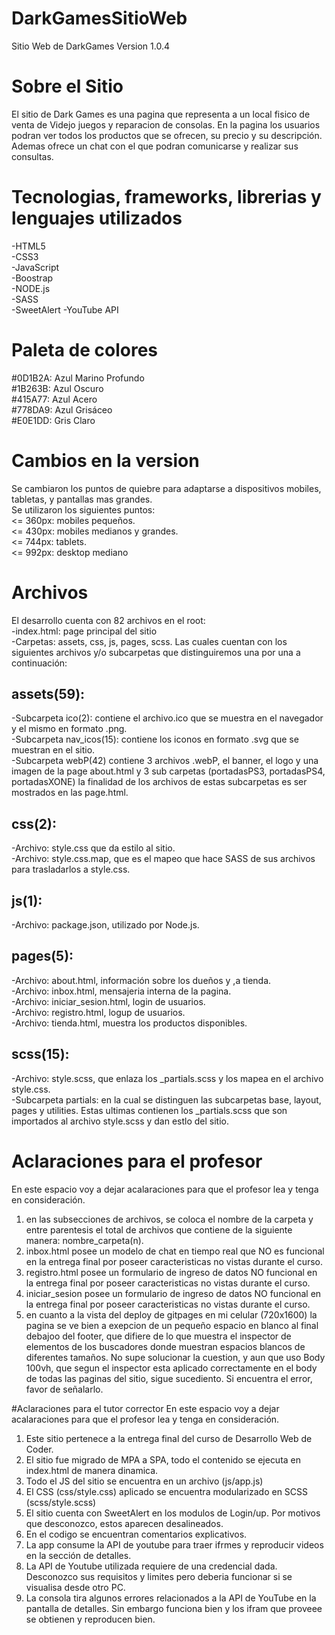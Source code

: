 # DarkGamesSitioWeb
Sitio Web de DarkGames
Version 1.0.4
# Sobre el Sitio
El sitio de Dark Games es una pagina que representa a un local fisico de venta de Videjo juegos y reparacion de consolas. 
En la pagina los usuarios podran ver todos los productos que se ofrecen, su precio y su descripción.
Ademas ofrece un chat con el que podran comunicarse y realizar sus consultas.
# Tecnologias, frameworks, librerias y lenguajes utilizados
-HTML5 <br>
-CSS3 <br>
-JavaScript <br>
-Boostrap <br>
-NODE.js <br>
-SASS <br>
-SweetAlert
-YouTube API 
# Paleta de colores
#0D1B2A: Azul Marino Profundo <br>
#1B263B: Azul Oscuro <br>
#415A77: Azul Acero <br>
#778DA9: Azul Grisáceo <br>
#E0E1DD: Gris Claro <br>
# Cambios en la version
Se cambiaron los puntos de quiebre para adaptarse a dispositivos mobiles, tabletas, y pantallas mas grandes. <br>
Se utilizaron los siguientes puntos:  
<= 360px: mobiles pequeños.<br>
<= 430px: mobiles medianos y grandes. <br>
<= 744px: tablets. <br>
<= 992px: desktop mediano <br>
# Archivos
El desarrollo cuenta con 82 archivos en el root: <br>
-index.html: page principal del sitio<br>
-Carpetas: assets, css, js, pages, scss. Las cuales cuentan con los siguientes archivos y/o subcarpetas que distinguiremos una por una a continuación:<br>
## assets(59):
-Subcarpeta ico(2): contiene el archivo.ico que se muestra en el navegador y el mismo en formato .png. <br>
-Subcarpeta nav_icos(15): contiene los iconos en formato .svg que se muestran en el sitio.<br>
-Subcarpeta webP(42) contiene 3 archivos .webP, el banner, el logo y una imagen de la page about.html y 3 sub carpetas (portadasPS3, portadasPS4, portadasXONE) la finalidad de los archivos de estas subcarpetas es ser mostrados en las page.html. <br>
## css(2):
-Archivo: style.css que da estilo al sitio. <br>
-Archivo: style.css.map, que es el mapeo que hace SASS de sus archivos para trasladarlos a style.css. <br>
## js(1):
-Archivo: package.json, utilizado por Node.js. <br>
## pages(5):
-Archivo: about.html, información sobre los dueños y ,a tienda. <br>
-Archivo: inbox.html, mensajeria interna de la pagina. <br>
-Archivo: iniciar_sesion.html, login de usuarios. <br> 
-Archivo: registro.html, logup de usuarios. <br>
-Archivo: tienda.html, muestra los productos disponibles.<br>
## scss(15): 
-Archivo: style.scss, que enlaza los _partials.scss y los mapea en el archivo style.css. <br>
-Subcarpeta partials: en la cual se distinguen las subcarpetas base, layout, pages y utilities. Estas ultimas contienen los _partials.scss que son importados al archivo style.scss y dan estlo del sitio.

# Aclaraciones para el profesor
En este espacio voy a dejar acalaraciones para que el profesor lea y tenga en consideración.
1. en las subsecciones de archivos, se coloca el nombre de la carpeta y entre parentesis el total de archivos que contiene de la siguiente manera: nombre_carpeta(n).
2. inbox.html posee un modelo de chat en tiempo real que NO es funcional en la entrega final por poseer caracteristicas no vistas durante el curso.
3. registro.html posee un formulario de ingreso de datos NO funcional en la entrega final por poseer caracteristicas no vistas durante el curso.
3. iniciar_sesion posee un formulario de ingreso de datos NO funcional en la entrega final por poseer caracteristicas no vistas durante el curso.
4. en cuanto a la vista del deploy de gitpages en mi celular (720x1600) la pagina se ve bien a exepcion de un pequeño espacio en blanco al final debajoo del footer, que difiere de lo que muestra el inspector de elementos de los buscadores donde muestran espacios blancos de diferentes tamaños. No supe solucionar la cuestion, y aun que uso Body 100vh, que segun el inspector esta aplicado correctamente en el body de todas las paginas del sitio, sigue sucediento. Si encuentra el error, favor de señalarlo.

 #Aclaraciones para el tutor corrector 
 En este espacio voy a dejar acalaraciones para que el profesor lea y tenga en consideración.
 1. Este sitio pertenece a la entrega final del curso de Desarrollo Web de Coder.
 2. El sitio fue migrado de MPA a SPA, todo el contenido se ejecuta en index.html de manera dinamica.
 3. Todo el JS del sitio se encuentra en un archivo (js/app.js)
 4. El CSS (css/style.css) aplicado se encuentra modularizado en SCSS (scss/style.scss)
 5. El sitio cuenta con SweetAlert en los modulos de Login/up. Por motivos que desconozco, estos aparecen desalineados. 
 6. En el codigo se encuentran comentarios explicativos.
 8. La app consume la API de youtube para traer ifrmes y reproducir videos en la sección de detalles.
 9. La API de Youtube utilizada requiere de una credencial dada. Desconozco sus requisitos y limites pero deberia funcionar si se visualisa desde otro PC.
 10. La consola tira algunos errores relacionados a la API de YouTube en la pantalla de detalles. Sin embargo funciona bien y los ifram que proveee se obtienen y reproducen bien.
   
